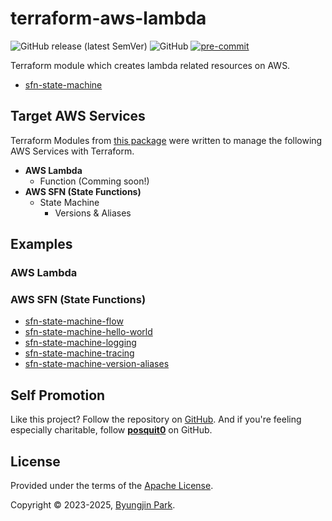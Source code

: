 # terraform-aws-lambda

![GitHub release (latest SemVer)](https://img.shields.io/github/v/release/tedilabs/terraform-aws-lambda?color=blue&sort=semver&style=flat-square)
![GitHub](https://img.shields.io/github/license/tedilabs/terraform-aws-lambda?color=blue&style=flat-square)
[![pre-commit](https://img.shields.io/badge/pre--commit-enabled-brightgreen?logo=pre-commit&logoColor=white&style=flat-square)](https://github.com/pre-commit/pre-commit)

Terraform module which creates lambda related resources on AWS.

- [sfn-state-machine](./modules/sfn-state-machine)


## Target AWS Services

Terraform Modules from [this package](https://github.com/tedilabs/terraform-aws-lambda) were written to manage the following AWS Services with Terraform.

- **AWS Lambda**
  - Function (Comming soon!)
- **AWS SFN (State Functions)**
  - State Machine
    - Versions & Aliases


## Examples

### AWS Lambda


### AWS SFN (State Functions)

- [sfn-state-machine-flow](./examples/sfn-state-machine-flow)
- [sfn-state-machine-hello-world](./examples/sfn-state-machine-hello-world)
- [sfn-state-machine-logging](./examples/sfn-state-machine-logging)
- [sfn-state-machine-tracing](./examples/sfn-state-machine-tracing)
- [sfn-state-machine-version-aliases](./examples/sfn-state-machine-version-aliases)


## Self Promotion

Like this project? Follow the repository on [GitHub](https://github.com/tedilabs/terraform-aws-lambda). And if you're feeling especially charitable, follow **[posquit0](https://github.com/posquit0)** on GitHub.


## License

Provided under the terms of the [Apache License](LICENSE).

Copyright © 2023-2025, [Byungjin Park](https://www.posquit0.com).
